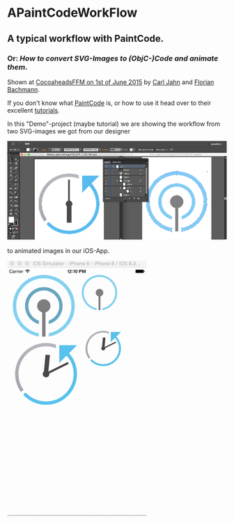 # APaintCodeWorkFlow

## A typical workflow with PaintCode.

### Or: _How to convert SVG-Images to (ObjC-)Code and animate them_.

Shown at [CocoaheadsFFM on 1st of June 2015](http://cocoaheadsffm.github.io/cocoaheadsffm/) by [Carl Jahn](https://twitter.com/tinycarl) and [Florian Bachmann](https://twitter.com/florianbachmann).

If you don't know what [PaintCode](http://www.paintcodeapp.com) is, or how to use it head over to their excellent [tutorials](http://www.paintcodeapp.com/tutorials).

In this "Demo"-project (maybe tutorial) we are showing the workflow from two SVG-images we got from our designer

![image](Tutorial/What_Our_Designer_gave_us_two_svgs_small.png)

to animated images in our iOS-App.

![image](Tutorial/Final.gif)


